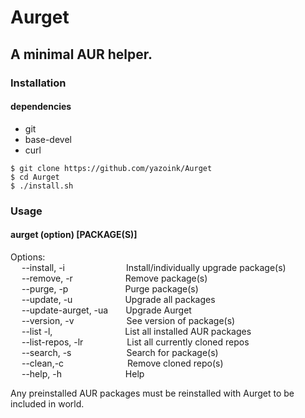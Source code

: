 # Aurget
## A minimal AUR helper.
### Installation
#### dependencies
- git
- base-devel
- curl

`$ git clone https://github.com/yazoink/Aurget`   
`$ cd Aurget`   
`$ ./install.sh`   

### Usage
#### aurget (option) [PACKAGE(S)]
Options:  
&emsp; --install, -i&emsp;&emsp;&emsp;&emsp;&emsp;&emsp;&ensp;&ensp;Install/individually upgrade package(s)  
&emsp; --remove, -r&emsp;&emsp;&emsp;&emsp;&emsp;&emsp;Remove package(s)  
&emsp; --purge, -p&emsp;&emsp;&emsp;&emsp;&emsp;&emsp;&ensp;Purge package(s)  
&emsp; --update, -u&emsp;&emsp;&emsp;&emsp;&emsp;&emsp;Upgrade all packages  
&emsp; --update-aurget, -ua&emsp;&emsp;Upgrade Aurget  
&emsp; --version, -v&emsp;&emsp;&emsp;&emsp;&emsp;&emsp;See version of package(s)  
&emsp; --list -l, &emsp;&emsp;&emsp;&emsp;&emsp;&emsp;&emsp;&emsp;List all installed AUR packages  
&emsp; --list-repos, -lr&emsp;&emsp;&emsp;&emsp;&emsp;List all currently cloned repos  
&emsp; --search, -s&emsp;&emsp;&emsp;&emsp;&emsp;&emsp;&nbsp;Search for package(s)  
&emsp; --clean,-c&emsp;&emsp;&emsp;&emsp;&emsp;&emsp;&emsp;&nbsp;Remove cloned repo(s)    
&emsp; --help, -h &emsp;&emsp;&emsp;&emsp;&emsp;&emsp;&emsp;Help  

Any preinstalled AUR packages must be reinstalled with Aurget to be included in world.
